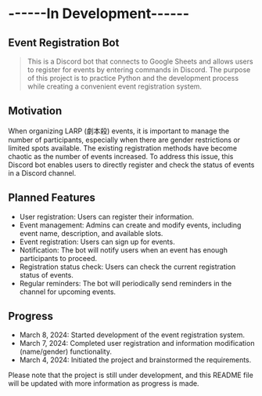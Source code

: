 # ------In Development------

## Event Registration Bot
> This is a Discord bot that connects to Google Sheets and allows users to register for events by entering commands in Discord. The purpose of this project is to practice Python and the development process while creating a convenient event registration system.

## Motivation

When organizing LARP (劇本殺) events, it is important to manage the number of participants, especially when there are gender restrictions or limited spots available. The existing registration methods have become chaotic as the number of events increased. To address this issue, this Discord bot enables users to directly register and check the status of events in a Discord channel.

## Planned Features

- User registration: Users can register their information.
- Event management: Admins can create and modify events, including event name, description, and available slots.
- Event registration: Users can sign up for events.
- Notification: The bot will notify users when an event has enough participants to proceed.
- Registration status check: Users can check the current registration status of events.
- Regular reminders: The bot will periodically send reminders in the channel for upcoming events.

## Progress

- March 8, 2024: Started development of the event registration system.
- March 7, 2024: Completed user registration and information modification (name/gender) functionality.
- March 4, 2024: Initiated the project and brainstormed the requirements.

Please note that the project is still under development, and this README file will be updated with more information as progress is made.

